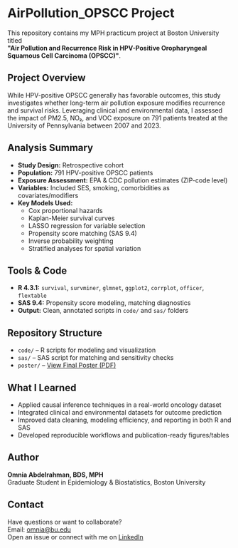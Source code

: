 # AirPollution_OPSCC Project

This repository contains my MPH practicum project at Boston University titled  
**"Air Pollution and Recurrence Risk in HPV-Positive Oropharyngeal Squamous Cell Carcinoma (OPSCC)"**.

## Project Overview

While HPV-positive OPSCC generally has favorable outcomes, this study investigates whether long-term air pollution exposure modifies recurrence and survival risks. Leveraging clinical and environmental data, I assessed the impact of PM2.5, NO₂, and VOC exposure on 791 patients treated at the University of Pennsylvania between 2007 and 2023.

## Analysis Summary

- **Study Design:** Retrospective cohort  
- **Population:** 791 HPV-positive OPSCC patients  
- **Exposure Assessment:** EPA & CDC pollution estimates (ZIP-code level)  
- **Variables:** Included SES, smoking, comorbidities as covariates/modifiers  
- **Key Models Used:**
  - Cox proportional hazards
  - Kaplan-Meier survival curves
  - LASSO regression for variable selection
  - Propensity score matching (SAS 9.4)
  - Inverse probability weighting  
  - Stratified analyses for spatial variation

## Tools & Code

- **R 4.3.1:** `survival`, `survminer`, `glmnet`, `ggplot2`, `corrplot`, `officer`, `flextable`  
- **SAS 9.4:** Propensity score modeling, matching diagnostics  
- **Output:** Clean, annotated scripts in `code/` and `sas/` folders

## Repository Structure

- `code/` – R scripts for modeling and visualization  
- `sas/` – SAS script for matching and sensitivity checks  
- `poster/` – [View Final Poster (PDF)](OPSCC_AirPollution_Poster.pdf)

## What I Learned

- Applied causal inference techniques in a real-world oncology dataset  
- Integrated clinical and environmental datasets for outcome prediction  
- Improved data cleaning, modeling efficiency, and reporting in both R and SAS  
- Developed reproducible workflows and publication-ready figures/tables

## Author

**Omnia Abdelrahman, BDS, MPH**  
Graduate Student in Epidemiology & Biostatistics, Boston University

## Contact

Have questions or want to collaborate?  
Email: [omnia@bu.edu](mailto:omnia@bu.edu)  
Open an issue or connect with me on [LinkedIn](https://www.linkedin.com/in/omnia-abdelrahman/)
